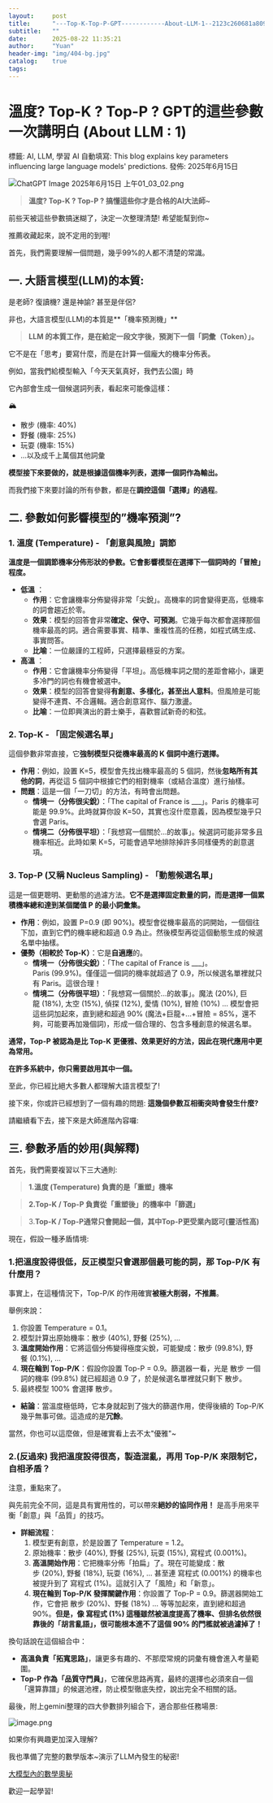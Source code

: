 ```yaml
---
layout:     post
title:      "---Top-K-Top-P-GPT------------About-LLM-1--2123c260681a809fb1ffc1831546abd3"
subtitle:   ""
date:       2025-08-22 11:35:21
author:     "Yuan"
header-img: "img/404-bg.jpg"
catalog:    true
tags:
---
```

# 溫度? Top-K ? Top-P ? GPT的這些參數一次講明白 (About LLM : 1)

標籤: AI, LLM, 學習
AI 自動填寫: This blog explains key parameters influencing large language models' predictions.
發佈: 2025年6月15日

![ChatGPT Image 2025年6月15日 上午01_03_02.png](%E6%BA%AB%E5%BA%A6%20Top-K%20Top-P%20GPT%E7%9A%84%E9%80%99%E4%BA%9B%E5%8F%83%E6%95%B8%E4%B8%80%E6%AC%A1%E8%AC%9B%E6%98%8E%E7%99%BD%20(About%20LLM%201)%202123c260681a809fb1ffc1831546abd3/ChatGPT_Image_2025%E5%B9%B46%E6%9C%8815%E6%97%A5_%E4%B8%8A%E5%8D%8801_03_02.png)

> **溫度? Top-K ? Top-P ?  搞懂這些你才是合格的AI大法師~**
> 

前些天被這些參數搞迷糊了，決定一次整理清楚! 希望能幫到你~

推薦收藏起來，說不定用的到喔!

首先，我們需要理解一個問題，幾乎99%的人都不清楚的常識。

## 一. 大語言模型(LLM)的本質:

是老師? 復讀機? 還是神諭? 甚至是伴侶?

非也，大語言模型(LLM)的本質是**「機率預測機」**

> **LLM 的本質工作，是在給定一段文字後，預測下一個「詞彙（Token）」。**
> 

它不是在「思考」要寫什麼，而是在計算一個龐大的機率分佈表。

例如，當我們給模型輸入「今天天氣真好，我們去公園」時

它內部會生成一個候選詞列表，看起來可能像這樣：

<aside>
🏔️

- 散步 (機率: 40%)
- 野餐 (機率: 25%)
- 玩耍 (機率: 15%)
- ...以及成千上萬個其他詞彙
</aside>

**模型接下來要做的，就是根據這個機率列表，選擇一個詞作為輸出。**

而我們接下來要討論的所有參數，都是在**調控這個「選擇」的過程**。

## 二. 參數如何影響模型的”機率預測”?

### **1. 溫度 (Temperature) - 「創意與風險」調節**

**溫度是一個調節機率分佈形狀的參數。它會影響模型在選擇下一個詞時的「冒險」程度。**

- **低溫** ：
    - **作用**：它會讓機率分佈變得非常「尖銳」。高機率的詞會變得更高，低機率的詞會趨近於零。
    - **效果**：模型的回答會非常**確定、保守、可預測**。它幾乎每次都會選擇那個機率最高的詞。適合需要事實、精準、重複性高的任務，如程式碼生成、事實問答。
    - **比喻**：一位嚴謹的工程師，只選擇最穩妥的方案。
- **高溫** ：
    - **作用**：它會讓機率分佈變得「平坦」。高低機率詞之間的差距會縮小，讓更多冷門的詞也有機會被選中。
    - **效果**：模型的回答會變得**有創意、多樣化，甚至出人意料**。但風險是可能變得不連貫、不合邏輯。適合創意寫作、腦力激盪。
    - **比喻**：一位即興演出的爵士樂手，喜歡嘗試新奇的和弦。
    

### **2. Top-K - 「固定候選名單」**

這個參數非常直接，它**強制模型只從機率最高的 K 個詞中進行選擇。**

- **作用**：例如，設置 K=5，模型會先找出機率最高的 5 個詞，然後**忽略所有其他的詞**，再從這 5 個詞中根據它們的相對機率（或結合溫度）進行抽樣。
- **問題**：這是一個「一刀切」的方法，有時會出問題。
    - **情境一（分佈很尖銳）**：「The capital of France is ___」。Paris 的機率可能是 99.9%。此時就算你設 K=50，其實也沒什麼意義，因為模型幾乎只會選 Paris。
    - **情境二（分佈很平坦）**：「我想寫一個關於...的故事」。候選詞可能非常多且機率相近。此時如果 K=5，可能會過早地排除掉許多同樣優秀的創意選項。
    

### **3. Top-P (又稱 Nucleus Sampling) - 「動態候選名單」**

這是一個更聰明、更動態的過濾方法。**它不是選擇固定數量的詞，而是選擇一個累積機率總和達到某個閾值 P 的最小詞彙集。**

- **作用**：例如，設置 P=0.9 (即 90%)。模型會從機率最高的詞開始，一個個往下加，直到它們的機率總和超過 0.9 為止。然後模型再從這個動態生成的候選名單中抽樣。
- **優勢（相較於 Top-K）**：它是**自適應**的。
    - **情境一（分佈很尖銳）**：「The capital of France is ___」。Paris (99.9%)。僅僅這一個詞的機率就超過了 0.9，所以候選名單裡就只有 Paris。這很合理！
    - **情境二（分佈很平坦）**：「我想寫一個關於...的故事」。魔法 (20%), 巨龍 (18%), 太空 (15%), 偵探 (12%), 愛情 (10%), 冒險 (10%) ... 模型會把這些詞加起來，直到總和超過 90% (魔法+巨龍+...+冒險 = 85%，還不夠，可能要再加幾個詞)，形成一個合理的、包含多種創意的候選名單。

**通常，Top-P 被認為是比 Top-K 更優雅、效果更好的方法，因此在現代應用中更為常用。**

**在許多系統中，你只需要啟用其中一個。**

至此，你已經比絕大多數人都理解大語言模型了!

接下來，你或許已經想到了一個有趣的問題: **這幾個參數互相衝突時會發生什麼?**

請繼續看下去，接下來是大師進階內容囉:

## 三. 參數矛盾的妙用(與解釋)

首先，我們需要複習以下三大通則:

> **1.溫度 (Temperature) 負責的是「重塑」機率**
> 

> **2.Top-K / Top-P 負責從「重塑後」的機率中「篩選」**
> 

> 3.**Top-K / Top-P通常只會開起一個，其中Top-P更受業內認可(靈活性高)**
> 

現在，假設一種矛盾情境:

### **1.把溫度設得很低，反正模型只會選那個最可能的詞，那 Top-P/K 有什麼用？**

事實上，在這種情況下，Top-P/K 的作用確實**被極大削弱，不推薦**。

舉例來說：

1. 你設置 Temperature = 0.1。
2. 模型計算出原始機率：散步 (40%), 野餐 (25%), ...
3. **溫度開始作用**：它將這個分佈變得極度尖銳，可能變成：散步 (99.8%), 野餐 (0.1%), ...
4. **現在輪到 Top-P/K**：假設你設置 Top-P = 0.9。篩選器一看，光是 散步 一個詞的機率 (99.8%) 就已經超過 0.9 了，於是候選名單裡就只剩下 散步。
5. 最終模型 100% 會選擇 散步。
- **結論**：當溫度極低時，它本身就起到了強大的篩選作用，使得後續的 Top-P/K 幾乎無事可做。這造成的是**冗餘**。

當然，你也可以這麼做，但是確實看上去不太"優雅"~

### **2.(反過來) 我把溫度設得很高，製造混亂，再用 Top-P/K 來限制它，自相矛盾？**

注意，重點來了。

與先前完全不同，這是具有實用性的，可以帶來**絕妙的協同作用！** 是高手用來平衡「創意」與「品質」的技巧。

- **詳細流程**：
    1. 模型更有創意，於是設置了 Temperature = 1.2。
    2. 原始機率：散步 (40%), 野餐 (25%), 玩耍 (15%), 寫程式 (0.001%)。
    3. **高溫開始作用**：它把機率分佈「拍扁」了。現在可能變成：散步 (20%), 野餐 (18%), 玩耍 (16%), ... 甚至連 寫程式 (0.001%) 的機率也被提升到了 寫程式 (1%)。這就引入了「風險」和「新意」。
    4. **現在輪到 Top-P/K 發揮關鍵作用**：你設置了 Top-P = 0.9。篩選器開始工作，它會把 散步 (20%)、野餐 (18%) ... 等等加起來，直到總和超過 90%。**但是，像 寫程式 (1%) 這種雖然被溫度提高了機率、但排名依然很靠後的「胡言亂語」，很可能根本進不了這個 90% 的門檻就被過濾掉了！**
    

換句話說在這個組合中：

- **高溫負責「拓寬思路」**，讓更多有趣的、不那麼常規的詞彙有機會進入考量範圍。
- **Top-P 作為「品質守門員」**，它確保思路再寬，最終的選擇也必須來自一個「還算靠譜」的候選池裡，防止模型徹底失控，說出完全不相關的話。

最後，附上gemini整理的四大參數排列組合下，適合那些任務場景:

![image.png](%E6%BA%AB%E5%BA%A6%20Top-K%20Top-P%20GPT%E7%9A%84%E9%80%99%E4%BA%9B%E5%8F%83%E6%95%B8%E4%B8%80%E6%AC%A1%E8%AC%9B%E6%98%8E%E7%99%BD%20(About%20LLM%201)%202123c260681a809fb1ffc1831546abd3/image.png)

如果你有興趣更加深入理解?

我也準備了完整的數學版本~演示了LLM內發生的秘密!

[大模型內的數學奧秘](https://www.notion.so/2123c260681a802d8efedebb36baabb4?pvs=21)

歡迎一起學習!
